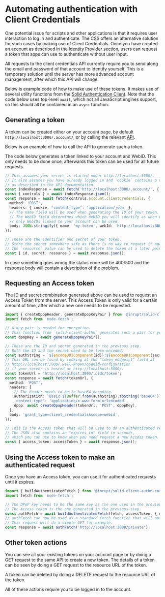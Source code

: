 # Automating authentication with Client Credentials

One potential issue for scripts and other applications is that it requires user interaction to log in and authenticate.
The CSS offers an alternative solution for such cases by making use of Client Credentials.
Once you have created an account as described in the [Identity Provider section](identity-provider.md),
users can request a token that apps can use to authenticate without user input.

All requests to the client credentials API currently require you
to send along the email and password of that account to identify yourself.
This is a temporary solution until the server has more advanced account management,
after which this API will change.

Below is example code of how to make use of these tokens.
It makes use of several utility functions from the
[Solid Authentication Client](https://github.com/inrupt/solid-client-authn-js).
Note that the code below uses top-level `await`, which not all JavaScript engines support,
so this should all be contained in an `async` function.

## Generating a token

A token can be created either on your account page, by default `http://localhost:3000/.account/`,
or by calling the relevant [API](account/json-api.md#controlsaccountclientcredentials).

Below is an example of how to call the API to generate such a token.

The code below generates a token linked to your account and WebID.
This only needs to be done once, afterwards this token can be used for all future requests.

```ts
// This assumes your server is started under http://localhost:3000/.
// It also assumes you have already logged in and `cookie` contains a valid cookie header
// as described in the API documentation.
const indexResponse = await fetch('http://localhost:3000/.account/', { headers: { cookie }});
const { controls } = await indexResponse.json();
const response = await fetch(controls.account.clientCredentials, {
  method: 'POST',
  headers: { cookie, 'content-type': 'application/json' },
  // The name field will be used when generating the ID of your token.
  // The WebID field determines which WebID you will identify as when using the token.
  // Only WebIDs linked to your account can be used.
  body: JSON.stringify({ name: 'my-token', webId: 'http://localhost:3000/my-pod/card#me' }),
});

// These are the identifier and secret of your token.
// Store the secret somewhere safe as there is no way to request it again from the server!
// The `resource` value can be used to delete the token at a later point in time.
const { id, secret, resource } = await response.json();
```

In case something goes wrong the status code will be 400/500
and the response body will contain a description of the problem.

## Requesting an Access token

The ID and secret combination generated above can be used to request an Access Token from the server.
This Access Token is only valid for a certain amount of time, after which a new one needs to be requested.

```ts
import { createDpopHeader, generateDpopKeyPair } from '@inrupt/solid-client-authn-core';
import fetch from 'node-fetch';

// A key pair is needed for encryption.
// This function from `solid-client-authn` generates such a pair for you.
const dpopKey = await generateDpopKeyPair();

// These are the ID and secret generated in the previous step.
// Both the ID and the secret need to be form-encoded.
const authString = `${encodeURIComponent(id)}:${encodeURIComponent(secret)}`;
// This URL can be found by looking at the "token_endpoint" field at
// http://localhost:3000/.well-known/openid-configuration
// if your server is hosted at http://localhost:3000/.
const tokenUrl = 'http://localhost:3000/.oidc/token';
const response = await fetch(tokenUrl, {
  method: 'POST',
  headers: {
    // The header needs to be in base64 encoding.
    authorization: `Basic ${Buffer.from(authString).toString('base64')}`,
    'content-type': 'application/x-www-form-urlencoded',
    dpop: await createDpopHeader(tokenUrl, 'POST', dpopKey),
  },
  body: 'grant_type=client_credentials&scope=webid',
});

// This is the Access token that will be used to do an authenticated request to the server.
// The JSON also contains an "expires_in" field in seconds,
// which you can use to know when you need request a new Access token.
const { access_token: accessToken } = await response.json();
```

## Using the Access token to make an authenticated request

Once you have an Access token, you can use it for authenticated requests until it expires.

```ts
import { buildAuthenticatedFetch } from '@inrupt/solid-client-authn-core';
import fetch from 'node-fetch';

// The DPoP key needs to be the same key as the one used in the previous step.
// The Access token is the one generated in the previous step.
const authFetch = await buildAuthenticatedFetch(fetch, accessToken, { dpopKey });
// authFetch can now be used as a standard fetch function that will authenticate as your WebID.
// This request will do a simple GET for example.
const response = await authFetch('http://localhost:3000/private');
```

## Other token actions

You can see all your existing tokens on your account page
or by doing a GET request to the same API to create a new token.
The details of a token can be seen by doing a GET request to the resource URL of the token.

A token can be deleted by doing a DELETE request to the resource URL of the token.

All of these actions require you to be logged in to the account.

